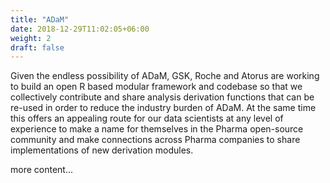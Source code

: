 ```yaml
---
title: "ADaM"
date: 2018-12-29T11:02:05+06:00
weight: 2
draft: false
---
```


Given the endless possibility of ADaM, GSK, Roche and Atorus are working to build an open R based modular framework and codebase so that we collectively contribute and share analysis derivation functions that can be re-used in order to reduce the industry burden of ADaM. At the same time this offers an appealing route for our data scientists at any level of experience to make a name for themselves in the Pharma open-source community and make connections across Pharma companies to share implementations of new derivation modules.

more content...